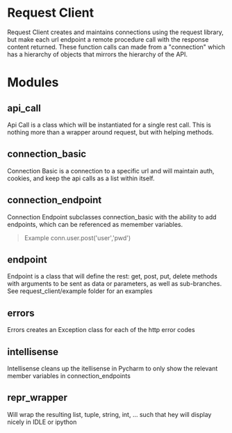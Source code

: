 # Request Client
Request Client creates and maintains connections using 
the request library, but make each url endpoint a remote
procedure call with the response content returned.  These 
function calls can made from a "connection" which has
a hierarchy of objects that mirrors the hierarchy of the API.

# Modules
## api_call
Api Call is a class which will be instantiated for a single rest call.
This is nothing more than a wrapper around request, but with helping methods.

## connection_basic
Connection Basic is a connection to a specific url and will maintain auth, 
cookies, and keep the api calls as a list within itself.

## connection_endpoint
Connection Endpoint subclasses connection_basic with the ability to add
endpoints, which can be referenced as memember variables.
> Example
    conn.user.post('user','pwd')

## endpoint
Endpoint is a class that will define the rest: get, post, put, delete methods
with arguments to be sent as data or parameters, as well as sub-branches.  
See request_client/example folder for an examples

## errors
Errors creates an Exception class for each of the http error codes

## intellisense
Intellisense cleans up the itellisense in Pycharm to only show the relevant
member variables in connection_endpoints

## repr_wrapper
Will wrap the resulting list, tuple, string, int, ... such that hey will 
display nicely in IDLE or ipython
